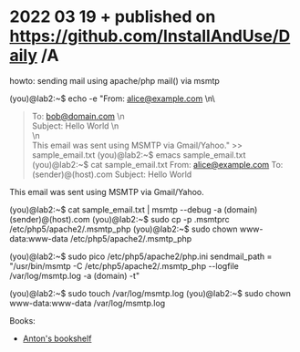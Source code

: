 # 2022 03 19  + published on https://github.com/InstallAndUse/Daily /A

howto: sending mail using apache/php mail() via msmtp

(you)@lab2:~$ echo -e "From: alice@example.com \n\
> To: bob@domain.com \n\
> Subject: Hello World \n\
> \n\
> This email was sent using MSMTP via Gmail/Yahoo." >> sample_email.txt
(you)@lab2:~$ emacs sample_email.txt
(you)@lab2:~$ cat sample_email.txt
From: alice@example.com
To: (sender)@(host).com
Subject: Hello World

This email was sent using MSMTP via Gmail/Yahoo.

(you)@lab2:~$ cat sample_email.txt | msmtp --debug -a (domain) (sender)@(host).com
(you)@lab2:~$ sudo cp -p .msmtprc /etc/php5/apache2/.msmtp_php
(you)@lab2:~$ sudo chown www-data:www-data /etc/php5/apache2/.msmtp_php

(you)@lab2:~$ sudo pico /etc/php5/apache2/php.ini
    sendmail_path = "/usr/bin/msmtp -C /etc/php5/apache2/.msmtp_php --logfile /var/log/msmtp.log -a (domain) -t"


(you)@lab2:~$ sudo touch /var/log/msmtp.log
(you)@lab2:~$ sudo chown www-data:www-data /var/log/msmtp.log



Books:
- [Anton's bookshelf](https://og2k.com/books/)
